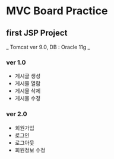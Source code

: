 # MVC Board Practice
## first JSP Project

_ Tomcat ver 9.0, DB : Oracle 11g _

### ver 1.0
- 게시글 생성
- 게시물 열람
- 게시물 삭제
- 게시물 수정

### ver 2.0
- 회원가입
- 로그인
- 로그아웃
- 회원정보 수정

